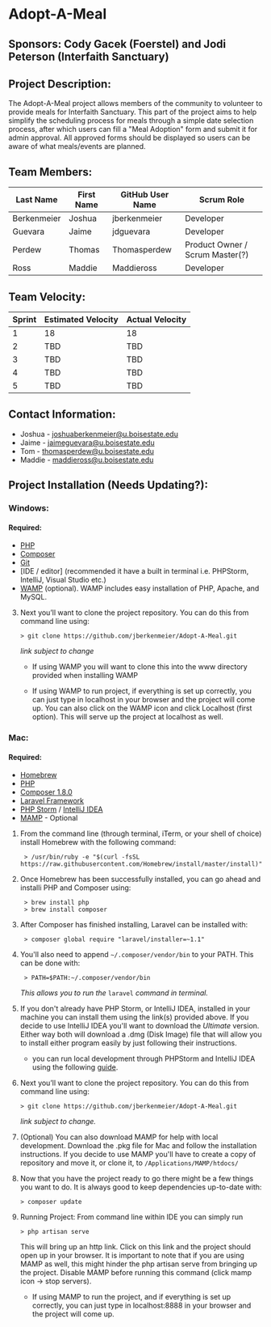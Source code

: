 # Adopt-A-Meal

## Sponsors: Cody Gacek (Foerstel) and Jodi Peterson (Interfaith Sanctuary)

## Project Description:

The Adopt-A-Meal project allows members of the community to volunteer to provide meals for Interfaith Sanctuary. This part of the project aims to help simplify the scheduling process for meals through a simple date selection process, after which users can fill a "Meal Adoption" form and submit it for admin approval. All approved forms should be displayed so users can be aware of what meals/events are planned.

## Team Members:

Last Name       | First Name      | GitHub User Name     | Scrum Role
--------------- | --------------- | -------------------- | ---------------
Berkenmeier     | Joshua          | jberkenmeier         | Developer
Guevara         | Jaime           | jdguevara            | Developer 
Perdew          | Thomas          | Thomasperdew         | Product Owner / Scrum Master(?)
Ross            | Maddie          | Maddieross           | Developer

## Team Velocity:

Sprint | Estimated Velocity | Actual Velocity
------ | ------------------ | ---------------
1      | 18                 | 18
2      | TBD                | TBD
3      | TBD                | TBD
4      | TBD                | TBD
5      | TBD                | TBD

## Contact Information:
* Joshua - <joshuaberkenmeier@u.boisestate.edu> 
* Jaime  - <jaimeguevara@u.boisestate.edu>  
* Tom - <thomasperdew@u.boisestate.edu>
* Maddie - <maddieross@u.boisestate.edu>

## Project Installation (Needs Updating?):

### Windows:

#### Required:

* [PHP](http://us1.php.net/downloads.php)
* [Composer](https://getcomposer.org/)
* [Git](https://git-scm.com/book/en/v2/Getting-Started-Installing-Git)
* [IDE / editor] (recommended it have a built in terminal i.e. PHPStorm, IntelliJ, Visual Studio etc.)
* [WAMP](http://www.wampserver.com/en/) (optional). WAMP includes easy installation of PHP, Apache, and MySQL. 


3.	Next you’ll want to clone the project repository. You can do this from command line using:

        > git clone https://github.com/jberkenmeier/Adopt-A-Meal.git 
        
    _link subject to change_
    
    - If using WAMP you will want to clone this into the www directory provided when installing WAMP
    
    - If using WAMP to run project, if everything is set up correctly, you can just type in localhost in your browser and the project will come up. You can also click on the WAMP icon and click Localhost (first option). This will serve up the project at localhost as well.

### Mac:

#### Required:
* [Homebrew](https://brew.sh/)
* [PHP](http://us1.php.net/downloads.php)
* [Composer 1.8.0](https://getcomposer.org/)
* [Laravel Framework](https://laravel.com/docs/4.2)
* [PHP Storm](https://www.jetbrains.com/phpstorm/) / [IntelliJ IDEA](https://www.jetbrains.com/idea/)
* [MAMP](https://www.mamp.info/en/) - Optional

1. From the command line (through terminal, iTerm, or your shell of choice) install Homebrew with the following command:

        > /usr/bin/ruby -e "$(curl -fsSL https://raw.githubusercontent.com/Homebrew/install/master/install)"

2. Once Homebrew has been successfully installed, you can go ahead and installi PHP and Composer using:
   
        > brew install php
        > brew install composer

3. After Composer has finished installing, Laravel can be installed with:

        > composer global require "laravel/installer=~1.1"

4. You'll also need to append `~/.composer/vendor/bin` to your PATH. This can be done with:

        > PATH=$PATH:~/.composer/vendor/bin
   
    _This allows you to run the_ `laravel` _command in terminal._

5. If you don't already have PHP Storm, or IntelliJ IDEA, installed in your machine you can install them using the link(s) provided above. If you decide to use IntelliJ IDEA you'll want to download the _Ultimate_ version. Either way both will download a .dmg (Disk Image) file that will allow you to install either program easily by just following their instructions.

    - you can run local development through PHPStorm and IntelliJ IDEA using the following [guide](https://www.jetbrains.com/help/phpstorm/laravel.html).

6.	Next you’ll want to clone the project repository. You can do this from command line using:

        > git clone https://github.com/jberkenmeier/Adopt-A-Meal.git 

    _link subject to change._ 

7. (Optional) You can also download MAMP for help with local development. Download the .pkg file for Mac and follow the installation instructions. If you decide to use MAMP you'll have to create a copy of repository and move it, or clone it, to `/Applications/MAMP/htdocs/`

8.	Now that you have the project ready to go there might be a few things you want to do. It is always good to keep dependencies up-to-date with: 

        > composer update 

9.	Running Project: From command line within IDE you can simply run

        > php artisan serve
        
    This will bring up an http link. Click on this link and the project should open up in your browser. It is important to note that if you are using MAMP as well, this might hinder the php artisan serve from bringing up the project. Disable MAMP before running this command (click mamp icon -> stop servers).

    - If using MAMP to run the project, and if everything is set up correctly, you can just type in localhost:8888 in your browser and the project will come up. 
